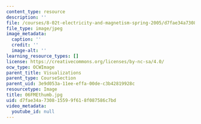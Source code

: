 ```yaml
---
content_type: resource
description: ''
file: /courses/8-02t-electricity-and-magnetism-spring-2005/d7fae34a730815599f618f087586c7bd_06FMEthumb.jpg
file_type: image/jpeg
image_metadata:
  caption: ''
  credit: ''
  image-alt: ''
learning_resource_types: []
license: https://creativecommons.org/licenses/by-nc-sa/4.0/
ocw_type: OCWImage
parent_title: Visualizations
parent_type: CourseSection
parent_uid: 3e9d053a-11ee-effa-00de-c3b42819928c
resourcetype: Image
title: 06FMEthumb.jpg
uid: d7fae34a-7308-1559-9f61-8f087586c7bd
video_metadata:
  youtube_id: null
---
```

